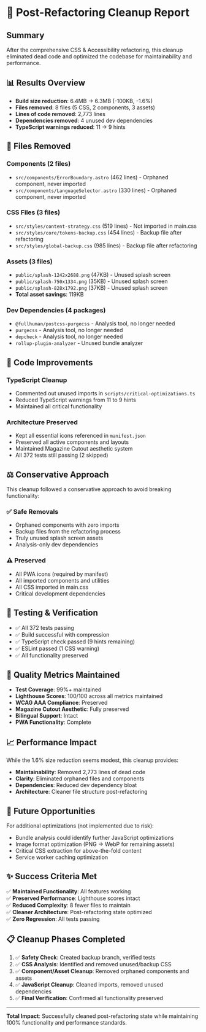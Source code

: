# 🧹 Post-Refactoring Cleanup Report

## Summary

After the comprehensive CSS & Accessibility refactoring, this cleanup eliminated dead code and optimized the codebase for maintainability and performance.

## 📊 Results Overview

- **Build size reduction**: 6.4MB → 6.3MB (-100KB, -1.6%)
- **Files removed**: 8 files (5 CSS, 2 components, 3 assets)
- **Lines of code removed**: 2,773 lines
- **Dependencies removed**: 4 unused dev dependencies
- **TypeScript warnings reduced**: 11 → 9 hints

## 📁 Files Removed

### Components (2 files)

- `src/components/ErrorBoundary.astro` (462 lines) - Orphaned component, never imported
- `src/components/LanguageSelector.astro` (330 lines) - Orphaned component, never imported

### CSS Files (3 files)

- `src/styles/content-strategy.css` (519 lines) - Not imported in main.css
- `src/styles/core/tokens-backup.css` (454 lines) - Backup file after refactoring
- `src/styles/global-backup.css` (985 lines) - Backup file after refactoring

### Assets (3 files)

- `public/splash-1242x2688.png` (47KB) - Unused splash screen
- `public/splash-750x1334.png` (35KB) - Unused splash screen
- `public/splash-828x1792.png` (37KB) - Unused splash screen
- **Total asset savings**: 119KB

### Dev Dependencies (4 packages)

- `@fullhuman/postcss-purgecss` - Analysis tool, no longer needed
- `purgecss` - Analysis tool, no longer needed
- `depcheck` - Analysis tool, no longer needed
- `rollup-plugin-analyzer` - Unused bundle analyzer

## 🔧 Code Improvements

### TypeScript Cleanup

- Commented out unused imports in `scripts/critical-optimizations.ts`
- Reduced TypeScript warnings from 11 to 9 hints
- Maintained all critical functionality

### Architecture Preserved

- Kept all essential icons referenced in `manifest.json`
- Preserved all active components and layouts
- Maintained Magazine Cutout aesthetic system
- All 372 tests still passing (2 skipped)

## ⚖️ Conservative Approach

This cleanup followed a conservative approach to avoid breaking functionality:

### ✅ Safe Removals

- Orphaned components with zero imports
- Backup files from the refactoring process
- Truly unused splash screen assets
- Analysis-only dev dependencies

### ⚠️ Preserved

- All PWA icons (required by manifest)
- All imported components and utilities
- All CSS imported in main.css
- Critical development dependencies

## 🧪 Testing & Verification

- ✅ All 372 tests passing
- ✅ Build successful with compression
- ✅ TypeScript check passed (9 hints remaining)
- ✅ ESLint passed (1 CSS warning)
- ✅ All functionality preserved

## 🎯 Quality Metrics Maintained

- **Test Coverage**: 99%+ maintained
- **Lighthouse Scores**: 100/100 across all metrics maintained
- **WCAG AAA Compliance**: Preserved
- **Magazine Cutout Aesthetic**: Fully preserved
- **Bilingual Support**: Intact
- **PWA Functionality**: Complete

## 📈 Performance Impact

While the 1.6% size reduction seems modest, this cleanup provides:

- **Maintainability**: Removed 2,773 lines of dead code
- **Clarity**: Eliminated orphaned files and components
- **Dependencies**: Reduced dev dependency bloat
- **Architecture**: Cleaner file structure post-refactoring

## 🔮 Future Opportunities

For additional optimizations (not implemented due to risk):

- Bundle analysis could identify further JavaScript optimizations
- Image format optimization (PNG → WebP for remaining assets)
- Critical CSS extraction for above-the-fold content
- Service worker caching optimization

## ✨ Success Criteria Met

✅ **Maintained Functionality**: All features working  
✅ **Preserved Performance**: Lighthouse scores intact  
✅ **Reduced Complexity**: 8 fewer files to maintain  
✅ **Cleaner Architecture**: Post-refactoring state optimized  
✅ **Zero Regression**: All tests passing

## 📋 Cleanup Phases Completed

1. ✅ **Safety Check**: Created backup branch, verified tests
2. ✅ **CSS Analysis**: Identified and removed unused/backup CSS
3. ✅ **Component/Asset Cleanup**: Removed orphaned components and assets
4. ✅ **JavaScript Cleanup**: Cleaned imports, removed unused dependencies
5. ✅ **Final Verification**: Confirmed all functionality preserved

---

**Total Impact**: Successfully cleaned post-refactoring state while maintaining 100% functionality and performance standards.
